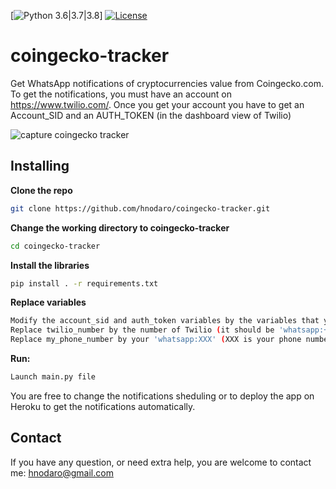 [![Python 3.6|3.7|3.8](https://img.shields.io/badge/Python-3.6%2F3.7%2F3.8-blue.svg)] [![License](https://img.shields.io/badge/License-Apache%202.0-blue.svg)](https://opensource.org/licenses/Apache-2.0)

# coingecko-tracker
Get WhatsApp notifications of cryptocurrencies value from Coingecko.com. To get the notifications, you must have an account on https://www.twilio.com/. Once you get your account you have to get an Account_SID and an AUTH_TOKEN (in the dashboard view of Twilio)

![capture coingecko tracker](https://user-images.githubusercontent.com/15652168/98995300-6a2ea880-2531-11eb-843a-aa4fa2e3900f.jpg)

## Installing

**Clone the repo**
```bash
git clone https://github.com/hnodaro/coingecko-tracker.git
```
**Change the working directory to coingecko-tracker**
```bash
cd coingecko-tracker
```

**Install the libraries**
```bash
pip install . -r requirements.txt
```

**Replace variables**
```bash
Modify the account_sid and auth_token variables by the variables that you get from Twilio.
Replace twilio_number by the number of Twilio (it should be 'whatsapp:+14155238886')
Replace my_phone_number by your 'whatsapp:XXX' (XXX is your phone number)
```

**Run:**
```bash
Launch main.py file
```
You are free to change the notifications sheduling or to deploy the app on Heroku to get the notifications automatically.

## Contact

If you have any question, or need extra help, you are welcome to contact me: hnodaro@gmail.com
